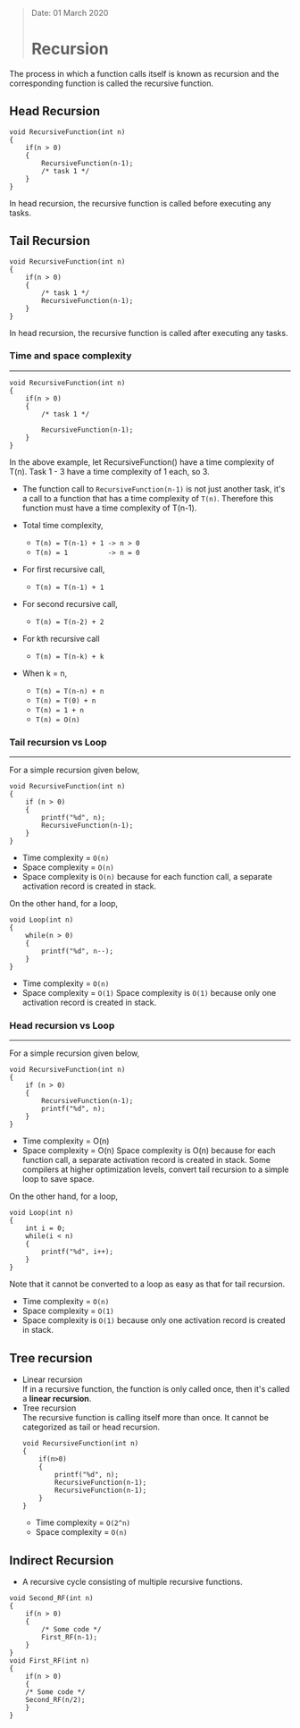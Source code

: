 > Date: 01 March 2020
># Recursion
The process in which a function calls itself is known as recursion and the corresponding function is called the recursive function.
## Head Recursion
    void RecursiveFunction(int n)
    {
        if(n > 0)
        {
            RecursiveFunction(n-1);
            /* task 1 */           
        }
    }
In head recursion, the recursive function is called before executing any tasks.

## Tail Recursion
    void RecursiveFunction(int n)
    {
        if(n > 0)
        {                
            /* task 1 */           
            RecursiveFunction(n-1);
        }
    }
In head recursion, the recursive function is called after executing any tasks.

### Time and space complexity
----
```
void RecursiveFunction(int n)
{
    if(n > 0)
    {
        /* task 1 */               
        
        RecursiveFunction(n-1);
    }
}
```
In the above example, let RecursiveFunction() have a time complexity of T(n).
Task 1 - 3 have a time complexity of 1 each, so 3.  
  * The function call to `RecursiveFunction(n-1)` is not just another task, it's a call to a function that has a time complexity of `T(n)`.
Therefore this function must have a time complexity of T(n-1).

* Total time complexity,
  * `T(n) = T(n-1) + 1 -> n > 0`
  * `T(n) = 1          -> n = 0`
* For first recursive call,
  * `T(n) = T(n-1) + 1`
* For second recursive call,
  * `T(n) = T(n-2) + 2`
* For kth recursive call
  * `T(n) = T(n-k) + k`
* When k = n,
  * `T(n) = T(n-n) + n`
  * `T(n) = T(0) + n`
  * `T(n) = 1 + n`
  * `T(n) = O(n)`

### Tail recursion vs Loop
----
For a simple recursion given below,
```
void RecursiveFunction(int n)
{
    if (n > 0)
    {
        printf("%d", n);
        RecursiveFunction(n-1);
    }
}
```
*   Time complexity = `O(n)`
*   Space complexity = `O(n)`
*   Space complexity is `O(n)` because for each function call, a separate activation record is created in stack.

On the other hand, for a loop,
```
void Loop(int n)
{
    while(n > 0)
    {
        printf("%d", n--);
    }
}
```

*   Time complexity = `O(n)`
*   Space complexity = `O(1)`
    Space complexity is `O(1)` because only one activation record is created in stack.

### Head recursion vs Loop
----
For a simple recursion given below,
```
void RecursiveFunction(int n)
{
    if (n > 0)
    {                
        RecursiveFunction(n-1);
        printf("%d", n);
    }
}
```
*   Time complexity = O(n)
*   Space complexity = O(n)
    Space complexity is O(n) because for each function call, a separate activation record is created in stack.
    Some compilers at higher optimization levels, convert tail recursion to a simple loop to save space.

On the other hand, for a loop,
```
void Loop(int n)
{
    int i = 0;
    while(i < n)
    {
        printf("%d", i++);
    }
}
```
Note that it cannot be converted to a loop as easy as that for tail recursion.
*   Time complexity = `O(n)`
*   Space complexity = `O(1)`
*   Space complexity is `O(1)` because only one activation record is created in stack.

## Tree recursion
*   Linear recursion  
        If in a recursive function, the function is only called once, then it's called a **linear recursion**.
*   Tree recursion  
        The recursive function is calling itself more than once.
        It cannot be categorized as tail or head recursion.
    ```
    void RecursiveFunction(int n)
    {
        if(n>0)
        {
            printf("%d", n);
            RecursiveFunction(n-1);
            RecursiveFunction(n-1);
        }
    }
    ```
    *   Time complexity = `O(2^n)`
    *   Space complexity = `O(n)`

## Indirect Recursion
*  A recursive cycle consisting of multiple recursive functions.
```
void Second_RF(int n)
{
    if(n > 0)
    {
        /* Some code */
        First_RF(n-1);
    }
}
void First_RF(int n)
{
    if(n > 0)
    {
    /* Some code */
    Second_RF(n/2);
    }
}
```